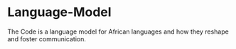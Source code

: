# Language-Model
The Code is a language model for African languages and how they reshape and foster communication.
